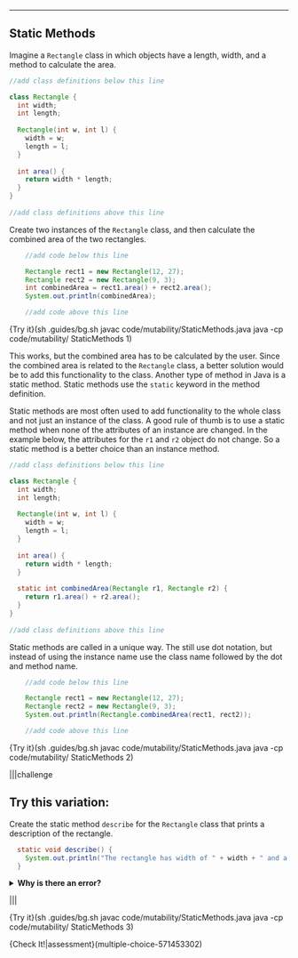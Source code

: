 ----------

## Static Methods

Imagine a `Rectangle` class in which objects have a length, width, and a method to calculate the area. 

```java
//add class definitions below this line

class Rectangle {
  int width;
  int length;
  
  Rectangle(int w, int l) {
    width = w;
    length = l;
  }
  
  int area() {
    return width * length;
  }
}
 
//add class definitions above this line
```

Create two instances of the `Rectangle` class, and then calculate the combined area of the two rectangles.

```java
    //add code below this line

    Rectangle rect1 = new Rectangle(12, 27);
    Rectangle rect2 = new Rectangle(9, 3);
    int combinedArea = rect1.area() + rect2.area();
    System.out.println(combinedArea);

    //add code above this line
```

{Try it}(sh .guides/bg.sh javac code/mutability/StaticMethods.java java -cp code/mutability/ StaticMethods 1)

This works, but the combined area has to be calculated by the user. Since the combined area is related to the `Rectangle` class, a better solution would be to add this functionality to the class. Another type of method in Java is a static method. Static methods use the `static` keyword in the method definition.

Static methods are most often used to add functionality to the whole class and not just an instance of the class. A good rule of thumb is to use a static method when none of the attributes of an instance are changed. In the example below, the attributes for the `r1` and `r2` object do not change. So a static method is a better choice than an instance method.

```java
//add class definitions below this line

class Rectangle {
  int width;
  int length;
  
  Rectangle(int w, int l) {
    width = w;
    length = l;
  }
  
  int area() {
    return width * length;
  }
  
  static int combinedArea(Rectangle r1, Rectangle r2) {
    return r1.area() + r2.area();
  }
}
 
//add class definitions above this line
```

Static methods are called in a unique way. The still use dot notation, but instead of using the instance name use the class name followed by the dot and method name.

```java
    //add code below this line

    Rectangle rect1 = new Rectangle(12, 27);
    Rectangle rect2 = new Rectangle(9, 3);
    System.out.println(Rectangle.combinedArea(rect1, rect2));

    //add code above this line
```

{Try it}(sh .guides/bg.sh javac code/mutability/StaticMethods.java java -cp code/mutability/ StaticMethods 2)

|||challenge
## Try this variation:
Create the static method `describe` for the `Rectangle` class that prints a description of the rectangle.

```java
  static void describe() {
    System.out.println("The rectangle has width of " + width + " and a length of" + length + ".");
  }
```

<details>
  <summary><strong>Why is there an error?</strong></summary>
  Static methods can directly access class attributes (attributes with the <code>static</code> keyword), but they <strong>cannot</strong> directly access instance attributes. Static methods can only access instance variables if objects are passed to the static method (see the <code>combinedArea</code> parameters).
</details>

|||

{Try it}(sh .guides/bg.sh javac code/mutability/StaticMethods.java java -cp code/mutability/ StaticMethods 3)

{Check It!|assessment}(multiple-choice-571453302)
